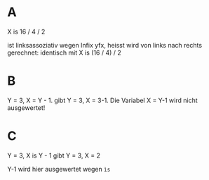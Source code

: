 # A
X is 16 / 4 / 2

ist linksassoziativ wegen Infix yfx, heisst wird von links nach rechts gerechnet:
identisch mit X is (16 / 4) / 2

# B
Y = 3, X = Y - 1.
gibt Y = 3, X = 3-1.
Die Variabel X = Y-1 wird nicht ausgewertet!

# C
Y = 3, X is Y - 1
gibt Y = 3, X = 2

Y-1 wird hier ausgewertet wegen `ìs`

